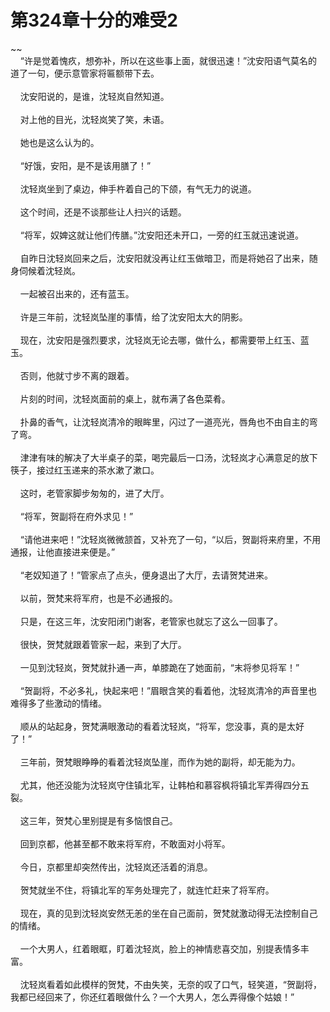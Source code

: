 # 第324章十分的难受2
~~<br>&nbsp;&nbsp;&nbsp;&nbsp;“许是觉着愧疚，想弥补，所以在这些事上面，就很迅速！”沈安阳语气莫名的道了一句，便示意管家将匾额带下去。<br><br>&nbsp;&nbsp;&nbsp;&nbsp;沈安阳说的，是谁，沈轻岚自然知道。<br><br>&nbsp;&nbsp;&nbsp;&nbsp;对上他的目光，沈轻岚笑了笑，未语。<br><br>&nbsp;&nbsp;&nbsp;&nbsp;她也是这么认为的。<br><br>&nbsp;&nbsp;&nbsp;&nbsp;“好饿，安阳，是不是该用膳了！”<br><br>&nbsp;&nbsp;&nbsp;&nbsp;沈轻岚坐到了桌边，伸手杵着自己的下颌，有气无力的说道。<br><br>&nbsp;&nbsp;&nbsp;&nbsp;这个时间，还是不谈那些让人扫兴的话题。<br><br>&nbsp;&nbsp;&nbsp;&nbsp;“将军，奴婢这就让他们传膳。”沈安阳还未开口，一旁的红玉就迅速说道。<br><br>&nbsp;&nbsp;&nbsp;&nbsp;自昨日沈轻岚回来之后，沈安阳就没再让红玉做暗卫，而是将她召了出来，随身伺候着沈轻岚。<br><br>&nbsp;&nbsp;&nbsp;&nbsp;一起被召出来的，还有蓝玉。<br><br>&nbsp;&nbsp;&nbsp;&nbsp;许是三年前，沈轻岚坠崖的事情，给了沈安阳太大的阴影。<br><br>&nbsp;&nbsp;&nbsp;&nbsp;现在，沈安阳是强烈要求，沈轻岚无论去哪，做什么，都需要带上红玉、蓝玉。<br><br>&nbsp;&nbsp;&nbsp;&nbsp;否则，他就寸步不离的跟着。<br><br>&nbsp;&nbsp;&nbsp;&nbsp;片刻的时间，沈轻岚面前的桌上，就布满了各色菜肴。<br><br>&nbsp;&nbsp;&nbsp;&nbsp;扑鼻的香气，让沈轻岚清冷的眼眸里，闪过了一道亮光，唇角也不由自主的弯了弯。<br><br>&nbsp;&nbsp;&nbsp;&nbsp;津津有味的解决了大半桌子的菜，喝完最后一口汤，沈轻岚才心满意足的放下筷子，接过红玉递来的茶水漱了漱口。<br><br>&nbsp;&nbsp;&nbsp;&nbsp;这时，老管家脚步匆匆的，进了大厅。<br><br>&nbsp;&nbsp;&nbsp;&nbsp;“将军，贺副将在府外求见！”<br><br>&nbsp;&nbsp;&nbsp;&nbsp;“请他进来吧！”沈轻岚微微颔首，又补充了一句，“以后，贺副将来府里，不用通报，让他直接进来便是。”<br><br>&nbsp;&nbsp;&nbsp;&nbsp;“老奴知道了！”管家点了点头，便身退出了大厅，去请贺梵进来。<br><br>&nbsp;&nbsp;&nbsp;&nbsp;以前，贺梵来将军府，也是不必通报的。<br><br>&nbsp;&nbsp;&nbsp;&nbsp;只是，在这三年，沈安阳闭门谢客，老管家也就忘了这么一回事了。<br><br>&nbsp;&nbsp;&nbsp;&nbsp;很快，贺梵就跟着管家一起，来到了大厅。<br><br>&nbsp;&nbsp;&nbsp;&nbsp;一见到沈轻岚，贺梵就扑通一声，单膝跪在了她面前，“末将参见将军！”<br><br>&nbsp;&nbsp;&nbsp;&nbsp;“贺副将，不必多礼，快起来吧！”眉眼含笑的看着他，沈轻岚清冷的声音里也难得多了些激动的情绪。<br><br>&nbsp;&nbsp;&nbsp;&nbsp;顺从的站起身，贺梵满眼激动的看着沈轻岚，“将军，您没事，真的是太好了！”<br><br>&nbsp;&nbsp;&nbsp;&nbsp;三年前，贺梵眼睁睁的看着沈轻岚坠崖，而作为她的副将，却无能为力。<br><br>&nbsp;&nbsp;&nbsp;&nbsp;尤其，他还没能为沈轻岚守住镇北军，让韩柏和慕容枫将镇北军弄得四分五裂。<br><br>&nbsp;&nbsp;&nbsp;&nbsp;这三年，贺梵心里别提是有多恼恨自己。<br><br>&nbsp;&nbsp;&nbsp;&nbsp;回到京都，他甚至都不敢来将军府，不敢面对小将军。<br><br>&nbsp;&nbsp;&nbsp;&nbsp;今日，京都里却突然传出，沈轻岚还活着的消息。<br><br>&nbsp;&nbsp;&nbsp;&nbsp;贺梵就坐不住，将镇北军的军务处理完了，就连忙赶来了将军府。<br><br>&nbsp;&nbsp;&nbsp;&nbsp;现在，真的见到沈轻岚安然无恙的坐在自己面前，贺梵就激动得无法控制自己的情绪。<br><br>&nbsp;&nbsp;&nbsp;&nbsp;一个大男人，红着眼眶，盯着沈轻岚，脸上的神情悲喜交加，别提表情多丰富。<br><br>&nbsp;&nbsp;&nbsp;&nbsp;沈轻岚看着如此模样的贺梵，不由失笑，无奈的叹了口气，轻笑道，“贺副将，我都已经回来了，你还红着眼做什么？一个大男人，怎么弄得像个姑娘！”<br><br>
                    

<script>_fwqdsqadxfw()</script>
<div><script>_dfwf1dw();</script></div>
<div><script>_dfwf1agdw();</script></div>
                